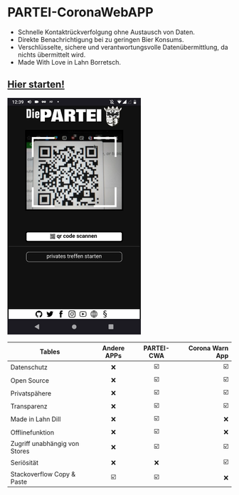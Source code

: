 # PARTEI-CoronaWebAPP

* Schnelle Kontaktrückverfolgung ohne Austausch von Daten.
* Direkte Benachrichtigung bei zu geringen Bier Konsums.
* Verschlüsselte, sichere und verantwortungsvolle Datenübermittlung, da nichts übermittelt wird.
* Made With Love in Lahn Borretsch.

## [Hier starten!](https://cwa.partei-ldk.de)

<img src="https://raw.githubusercontent.com/DiePARTEILahnDill/PARTEI-CoronaWebAPP/main/signal-2021-04-12-004000.png" width="300">

| Tables        | Andere APPs           | PARTEI-CWA  | Corona Warn App | 
| ------------- |:-------------:|:-------------:| -----:|
| Datenschutz      | ❌ | ☑️ | ☑️ |
| Open Source      | ❌ | ☑️ | ☑️ |
| Privatspähere | ❌ | ☑️ | ☑️ |
| Transparenz | ❌ | ☑️ | ☑️ |
| Made in Lahn Dill | ❌ | ☑️ | ❌  |
| Offlinefunktion | ❌ | ☑️ | ❌  |
| Zugriff unabhängig von Stores | ❌ | ☑️ |  ☑️  |
| Seriösität | ❌ | ❌ | ☑️ |
| Stackoverflow Copy & Paste | ☑️ | ☑️ | ❌ |
